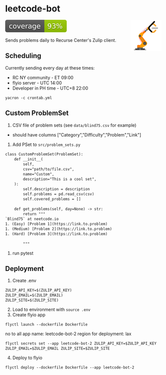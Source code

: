 
# leetcode-bot
<img src="assets/leetcode-bot.png" alt="logo" width="100" height="100" align="right"/>

<p>
    <a href="https://github.com/ncdejito/leetcode-bot/graphs/contributors">
    <img src="assets/coverage.svg" alt="coverage" />
    </a>
</p>


Sends problems daily to Recurse Center's Zulip client.

## Scheduling
Currently sending every day at these times:

* RC NY community - ET 09:00
* flyio server - UTC 14:00
* Developer in PH time - UTC+8 22:00

```
yacron -c crontab.yml
```

## Custom ProblemSet
1. CSV file of problem sets (see `data/blind75.csv` for example)
* should have columns ["Category","Difficulty","Problem","Link"]
1. Add PSet to `src/problem_sets.py`
```
class CustomProblemSet(ProblemSet):
    def __init__(
        self,
        csv="path/to/file.csv",
        name="Custom",
        description="This is a cool set",
    ):
        self.description = description
        self.problems = pd.read_csv(csv)
        self.covered_problems = []

    def get_problems(self, day=None) -> str:
        return """
`Blind75` at neetcode.io
1. (Easy) [Problem 1](https://link.to.problem)
1. (Medium) [Problem 2](https://link.to.problem)
1. (Hard) [Problem 3](https://link.to.problem)

        """
```
1. run pytest

## Deployment
1. Create .env
```
ZULIP_API_KEY=$(ZULIP_API_KEY)
ZULIP_EMAIL=$(ZULIP_EMAIL)
ZULIP_SITE=$(ZULIP_SITE)
```
2. Load to environment with `source .env`
3. Create flyio app
```
flyctl launch --dockerfile Dockerfile
```

no to all
app name: leetcode-bot-2
region for deployment: lax

```
flyctl secrets set --app leetcode-bot-2 ZULIP_API_KEY=$ZULIP_API_KEY ZULIP_EMAIL=$ZULIP_EMAIL ZULIP_SITE=$ZULIP_SITE
```

4. Deploy to flyio
```
flyctl deploy --dockerfile Dockerfile --app leetcode-bot-2
```